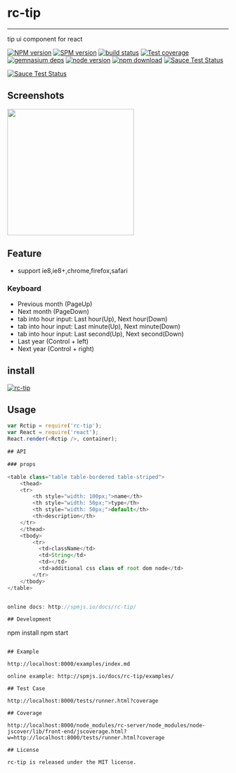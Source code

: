 # rc-tip
---

tip ui component for react

[![NPM version][npm-image]][npm-url]
[![SPM version](http://spmjs.io/badge/rc-tip)](http://spmjs.io/package/rc-tip)
[![build status][travis-image]][travis-url]
[![Test coverage][coveralls-image]][coveralls-url]
[![gemnasium deps][gemnasium-image]][gemnasium-url]
[![node version][node-image]][node-url]
[![npm download][download-image]][download-url]
[![Sauce Test Status](https://saucelabs.com/buildstatus/rc-tip)](https://saucelabs.com/u/rc-tip)

[![Sauce Test Status](https://saucelabs.com/browser-matrix/rc-tip.svg)](https://saucelabs.com/u/rc-tip)

[npm-image]: http://img.shields.io/npm/v/rc-tip.svg?style=flat-square
[npm-url]: http://npmjs.org/package/rc-tip
[travis-image]: https://img.shields.io/travis/react-component/tip.svg?style=flat-square
[travis-url]: https://travis-ci.org/react-component/tip
[coveralls-image]: https://img.shields.io/coveralls/react-component/tip.svg?style=flat-square
[coveralls-url]: https://coveralls.io/r/react-component/tip?branch=master
[gemnasium-image]: http://img.shields.io/gemnasium/react-component/tip.svg?style=flat-square
[gemnasium-url]: https://gemnasium.com/react-component/tip
[node-image]: https://img.shields.io/badge/node.js-%3E=_0.10-green.svg?style=flat-square
[node-url]: http://nodejs.org/download/
[download-image]: https://img.shields.io/npm/dm/rc-tip.svg?style=flat-square
[download-url]: https://npmjs.org/package/rc-tip

## Screenshots

<img src="http://gtms02.alicdn.com/tps/i2/TB1luFKHXXXXXb3XXXXl4OqLpXX-574-596.png" width="288"/>


## Feature

* support ie8,ie8+,chrome,firefox,safari

### Keyboard

* Previous month (PageUp)
* Next month (PageDown)
* tab into hour input: Last hour(Up), Next hour(Down)
* tab into hour input: Last minute(Up), Next minute(Down)
* tab into hour input: Last second(Up), Next second(Down)
* Last year (Control + left)
* Next year (Control + right)

## install

[![rc-tip](https://nodei.co/npm/rc-tip.png)](https://npmjs.org/package/rc-tip)

## Usage

```js
var Rctip = require('rc-tip');
var React = require('react');
React.render(<Rctip />, container);

## API

### props

<table class="table table-bordered table-striped">
    <thead>
    <tr>
        <th style="width: 100px;">name</th>
        <th style="width: 50px;">type</th>
        <th style="width: 50px;">default</th>
        <th>description</th>
    </tr>
    </thead>
    <tbody>
        <tr>
          <td>className</td>
          <td>String</td>
          <td></td>
          <td>additional css class of root dom node</td>
        </tr>
    </tbody>
</table>


online docs: http://spmjs.io/docs/rc-tip/

## Development

```
npm install
npm start
```

## Example

http://localhost:8000/examples/index.md

online example: http://spmjs.io/docs/rc-tip/examples/

## Test Case

http://localhost:8000/tests/runner.html?coverage

## Coverage

http://localhost:8000/node_modules/rc-server/node_modules/node-jscover/lib/front-end/jscoverage.html?w=http://localhost:8000/tests/runner.html?coverage

## License

rc-tip is released under the MIT license.
